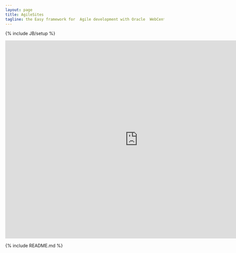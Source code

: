 ```yaml
---
layout: page
title: AgileSites
tagline: the Easy framework for  Agile development with Oracle  WebCenter Sites (formerly Fatwire)
---
```

{% include JB/setup %}

<iframe width="840" height="630" src="http://www.youtube.com/embed/WA59KZ4PwJs" frameborder="0" allowfullscreen="yes"> </iframe>

{% include README.md %}
